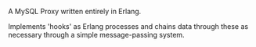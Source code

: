 A MySQL Proxy written entirely in Erlang.

Implements 'hooks' as Erlang processes and chains data through these as necessary through a simple message-passing system.